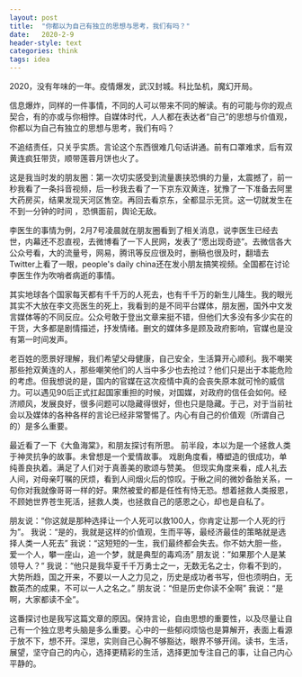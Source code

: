```yaml
---
layout: post
title:  "你都以为自己有独立的思想与思考，我们有吗？"
date:   2020-2-9 
header-style: text
categories: think
tags: idea
---
```


2020，没有年味的一年。疫情爆发，武汉封城。科比坠机，魔幻开局。

信息爆炸，同样的一件事情，不同的人可以带来不同的解读。有的可能与你的观点契合，有的亦或与你相悖。自媒体时代，人人都在表达者“自己”的思想与价值观，你都以为自己有独立的思想与思考，我们有吗？

不追结责任，只关乎实质。言论这个东西很难几句话讲通。前有口罩难求，后有双黄连疯狂带货，顺带莲蓉月饼也火了。

这是我当时发的朋友圈：第一次切实感受到流量裹挟恐惧的力量，太震撼了，前一秒我看了一条抖音视频，后一秒我去看了一下京东双黄连，犹豫了一下准备去阿里大药房买，结果发现天河区售空。再回去看京东，全都显示无货。这一切就发生在不到一分钟的时间  ，恐惧面前，舆论无敌。

李医生的事情为例，2月7号凌晨就在朋友圈看到了相关消息，说李医生已经去世，内幕还不忍直视，去微博看了一下人民网，发表了“愿出现奇迹”。去微信各大公众号看，大的流量号，网易，腾讯等反应很及时，删稿也很及时，翻墙去Twitter上看了一眼，people's daily china还在发小朋友搞笑视频。全国都在讨论李医生作为吹哨者病逝的事情。

其实地球各个国家每天都有千千万的人死去，也有千千万的新生儿降生。我的眼光其实不大放在李文亮医生的死上，我看到的是不同平台媒体，朋友圈，国外中文发言媒体等的不同反应。公众号敢于登出文章来挺不错，但他们大多没有多少实在的干货，大多都是剧情描述，抒发情绪。删文的媒体多是顾及政府影响，官媒也是没有第一时间发声。

老百姓的愿景好理解，我们希望父母健康，自己安全，生活算开心顺利。我不嘲笑那些抢双黄连的人，那些嘲笑他们的人当中多少也去抢过？他们只是出于本能危险的考虑。但我想说的是，国内的官媒在这次疫情中真的会丧失原本就可怜的威信力。可以遇见90后正式扛起国家重担的时候，对国媒，对政府的信任会如何。经济顺风，发展良好，很多问题可以隐藏得很好，但也只是隐藏。于己，对于当前社会以及媒体的各种各样的言论已经非常警惕了。内心有自己的价值观（所谓自己的）是多么重要。

最近看了一下《大鱼海棠》，和朋友探讨有所思。
前半段，本以为是一个拯救人类于神灵抗争的故事。未曾想是一个爱情故事。
戏剧角度看，椿塑造的很成功，单纯善良执着。满足了人们对于真善美的歌颂与赞美。
但现实角度来看，成人礼去人间，对母亲叮嘱的厌烦，看到人间烟火后的惊叹。于楸之间的微妙备胎关系，一句你对我就像哥哥一样的好。果然被爱的都是任性有恃无恐。想着拯救人类报恩，不顾她世界苍生死活，拯救人类，也拯救自己的感恩之心，却也是自私了。

朋友说：“你这就是那种选择让一个人死可以救100人，你肯定让那一个人死的行为”。
我说：“是的，我就是这样的价值观，生而平等，最经济最佳的策略就是选择人类一人死去”
我说：“这短短的一生，我们最终都会失去。你不妨大胆一些，爱一个人，攀一座山，追一个梦，就是典型的毒鸡汤”
朋友说：”如果那个人是某领导人？“
我说：“他只是我华夏千千万勇士之一，无数无名之士，你看不到的，大势所趋，国之开来，不要以一人之力见之，历史是成功者书写，但也须明白，无数英杰的成果，不可以一人之名之。”
朋友说：“但是历史你读不全啊”
我说：“是啊，大家都读不全”。

这番探讨也是我写这篇文章的原因。保持言论，自由思想的重要性，以及尽量让自己有一个独立思考头脑是多么重要。心中的一些郁闷烦恼也是算解开，表面上看源于放不下，想不开。深思，实则自己心胸不够豁达，眼界不够开阔。读书，生活，展望，坚守自己的内心，选择更精彩的生活，选择更加专注自己的事，让自己内心平静的。





